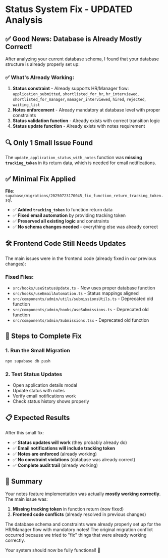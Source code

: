 # Status System Fix - UPDATED Analysis

## **✅ Good News: Database is Already Mostly Correct!**

After analyzing your current database schema, I found that your database structure is already properly set up:

### **✅ What's Already Working:**
1. **Status constraint** - Already supports HR/Manager flow: `application_submitted`, `shortlisted_for_hr`, `hr_interviewed`, `shortlisted_for_manager`, `manager_interviewed`, `hired`, `rejected`, `waiting_list`
2. **Notes enforcement** - Already mandatory at database level with proper constraints
3. **Status validation function** - Already exists with correct transition logic
4. **Status update function** - Already exists with notes requirement

## **🔍 Only 1 Small Issue Found**

The `update_application_status_with_notes` function was **missing `tracking_token`** in its return data, which is needed for email notifications.

## **✅ Minimal Fix Applied**

**File**: `supabase/migrations/20250723170045_fix_function_return_tracking_token.sql`

- ✅ **Added `tracking_token`** to function return data
- ✅ **Fixed email automation** by providing tracking token
- ✅ **Preserved all existing logic** and constraints
- ✅ **No schema changes needed** - everything else was already correct

## **🛠️ Frontend Code Still Needs Updates**

The main issues were in the frontend code (already fixed in our previous changes):

### **Fixed Files:**
- `src/hooks/useStatusUpdate.ts` - Now uses proper database function
- `src/hooks/useEmailAutomation.ts` - Status mappings aligned
- `src/components/admin/utils/submissionsUtils.ts` - Deprecated old function
- `src/components/admin/hooks/useSubmissions.ts` - Deprecated old function  
- `src/components/admin/Submissions.tsx` - Deprecated old function

## **🚀 Steps to Complete Fix**

### 1. **Run the Small Migration**
```bash
npx supabase db push
```

### 2. **Test Status Updates**
- Open application details modal
- Update status with notes
- Verify email notifications work
- Check status history shows properly

## **📋 Expected Results**

After this small fix:
- ✅ **Status updates will work** (they probably already do)
- ✅ **Email notifications will include tracking token** 
- ✅ **Notes are enforced** (already working)
- ✅ **No constraint violations** (database was already correct)
- ✅ **Complete audit trail** (already working)

## **🎯 Summary**

Your notes feature implementation was actually **mostly working correctly**. The main issue was:

1. **Missing tracking token** in function return (now fixed)
2. **Frontend code conflicts** (already resolved in previous changes)

The database schema and constraints were already properly set up for the HR/Manager flow with mandatory notes! The original migration conflict occurred because we tried to "fix" things that were already working correctly.

Your system should now be fully functional! 🎉